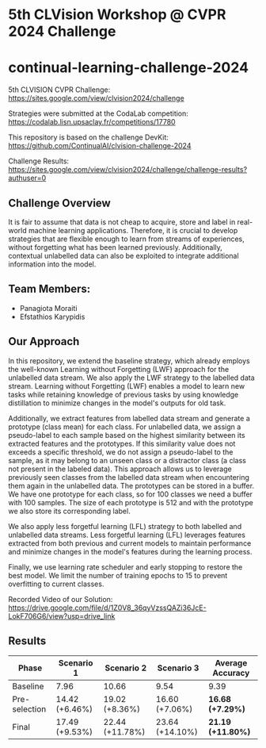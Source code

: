 # 5th CLVision Workshop @ CVPR 2024 Challenge
# continual-learning-challenge-2024

5th CLVISION CVPR Challenge: https://sites.google.com/view/clvision2024/challenge

Strategies were submitted at the CodaLab competition: https://codalab.lisn.upsaclay.fr/competitions/17780

This repository is based on the challenge DevKit: https://github.com/ContinualAI/clvision-challenge-2024

Challenge Results: https://sites.google.com/view/clvision2024/challenge/challenge-results?authuser=0

## Challenge Overview
It is fair to assume that data is not cheap to acquire, store and label in real-world machine learning applications. Therefore, it is crucial to develop strategies that are flexible enough to learn from streams of experiences, without forgetting what has been learned previously. Additionally, contextual unlabelled data can also be exploited to integrate additional information into the model.

## Team Members:
- Panagiota Moraiti 
- Efstathios Karypidis

## Our Approach
In this repository, we extend the baseline strategy, which already employs the well-known Learning without Forgetting (LWF) approach for the unlabelled data stream. We also apply the LWF strategy to the labelled data stream. 
Learning without Forgetting (LWF) enables a model to learn new tasks while retaining knowledge of previous tasks by using knowledge distillation to minimize changes in the model's outputs for old task.

Additionally, we extract features from labelled data stream and generate a prototype (class mean) for each class. For unlabelled data, we assign a pseudo-label to each sample based on the highest similarity between its extracted features and the prototypes. If this similarity value does not exceeds a specific threshold, we do not assign a pseudo-label to the sample, as it may belong to an unseen class or a distractor class (a class not present in the labeled data). This approach allows us to leverage previously seen classes from the labelled data stream when encountering them again in the unlabelled data. The prototypes can be stored in a buffer. We have one prototype for each class, so for 100 classes we need a buffer with 100 samples. The size of each prototype is 512 and with the prototype we also store its corresponding label.

We also apply less forgetful learning (LFL) strategy to both labelled and unlabelled data streams.
Less forgetful learning (LFL) leverages features extracted from both previous and current models to maintain performance and minimize changes in the model's features during the learning process.

Finally, we use learning rate scheduler and early stopping to restore the best model. We limit the number of training epochs to 15 to prevent overfitting to current classes.

Recorded Video of our Solution: https://drive.google.com/file/d/1Z0V8_36qyVzssQAZi36JcE-LokF706G6/view?usp=drive_link

## Results	    
| Phase          | Scenario 1              | Scenario 2              | Scenario 3              | Average Accuracy   |
|----------------|-------------------------|-------------------------|-------------------------|--------------------|
| Baseline       | 7.96                    | 10.66                   | 9.54                    | 9.39               |
| Pre-selection  | 14.42 (+6.46%)          | 19.02 (+8.36%)          | 16.60 (+7.06%)          | **16.68 (+7.29%)** |
| Final          | 17.49 (+9.53%)          | 22.44 (+11.78%)         | 23.64 (+14.10%)         | **21.19 (+11.80%)**|

